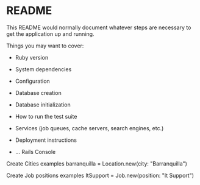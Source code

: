 # README

This README would normally document whatever steps are necessary to get the
application up and running.

Things you may want to cover:

* Ruby version

* System dependencies

* Configuration

* Database creation

* Database initialization

* How to run the test suite

* Services (job queues, cache servers, search engines, etc.)

* Deployment instructions

* ...
Rails Console 

Create Cities 
examples barranquilla = Location.new(city: "Barranquilla")

Create Job positions
examples ItSupport = Job.new(position: "It Support")
